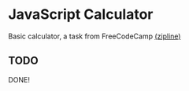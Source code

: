 # JavaScript Calculator #

Basic calculator, a task from FreeCodeCamp [(zipline)](http://www.freecodecamp.com/challenges/zipline-build-a-javascript-calculator)

## TODO ##
DONE!